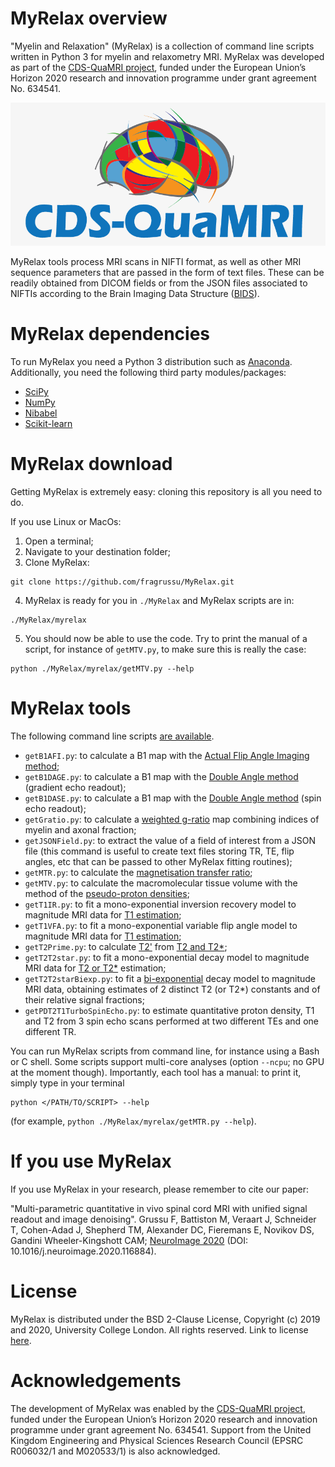 # MyRelax overview
"Myelin and Relaxation" (MyRelax) is a collection of command line scripts written in Python 3 for myelin and relaxometry MRI. MyRelax was developed as part of the [CDS-QuaMRI project](http://cds-quamri.eu), funded under the European Union’s Horizon 2020 research and innovation programme under grant agreement No. 634541.

![CDSQuaMRI](https://github.com/fragrussu/MyRelax/blob/master/cdsquamri_logo.png)

MyRelax tools process MRI scans in NIFTI format, as well as other MRI sequence parameters that are passed in the form of text files. These can be readily obtained from DICOM fields or from the JSON files associated to NIFTIs according to the Brain Imaging Data Structure ([BIDS](http://bids.neuroimaging.io)).

# MyRelax dependencies
To run MyRelax you need a Python 3 distribution such as [Anaconda](http://www.anaconda.com/distribution). Additionally, you need the following third party modules/packages:
* [SciPy](http://www.scipy.org)
* [NumPy](https://numpy.org)
* [Nibabel](http://nipy.org/nibabel)
* [Scikit-learn](http://scikit-learn.org/stable)


# MyRelax download
Getting MyRelax is extremely easy: cloning this repository is all you need to do.


If you use Linux or MacOs:

1. Open a terminal;
2. Navigate to your destination folder;
3. Clone MyRelax:
```
git clone https://github.com/fragrussu/MyRelax.git 
```
4. MyRelax is ready for you in `./MyRelax` and MyRelax scripts are in: 
```
./MyRelax/myrelax
```
5. You should now be able to use the code. Try to print the manual of a script, for instance of `getMTV.py`, to make sure this is really the case:
```
python ./MyRelax/myrelax/getMTV.py --help
```

# MyRelax tools
The following command line scripts [are available](http://github.com/fragrussu/MyRelax/tree/master/myrelax).
* `getB1AFI.py`: to calculate a B1 map with the [Actual Flip Angle Imaging method](http://doi.org/10.1002/mrm.21120);
* `getB1DAGE.py`: to calculate a B1 map with the [Double Angle method](https://doi.org/10.1006/jmra.1993.1133) (gradient echo readout);
* `getB1DASE.py`: to calculate a B1 map with the [Double Angle method](https://doi.org/10.1006/jmra.1993.1133) (spin echo readout);
* `getGratio.py`: to calculate a [weighted g-ratio](http://doi.org/10.1016/j.neuroimage.2015.05.023) map combining indices of myelin and axonal fraction;
* `getJSONField.py`: to extract the value of a field of interest from a JSON file (this command is useful to create text files storing TR, TE, flip angles, etc that can be passed to other MyRelax fitting routines);
* `getMTR.py`: to calculate the [magnetisation transfer ratio](http://doi.org/10.1002/ana.20202);
* `getMTV.py`: to calculate the macromolecular tissue volume with the method of the [pseudo-proton densities](http://doi.org/10.1016/j.neuroimage.2012.06.076);
* `getT1IR.py`: to fit a mono-exponential inversion recovery model to magnitude MRI data for [T1 estimation](http://doi.org/10.1002/mrm.25135);
* `getT1VFA.py`: to fit a mono-exponential variable flip angle model to magnitude MRI data for [T1 estimation](http://doi.org/10.1002/mrm.25135);
* `getT2Prime.py`: to calculate [T2'](http://doi.org/10.1148/radiol.2483071602) from [T2 and T2*](http://doi.org/10.1097/RMR.0b013e31821e56d8);
* `getT2T2star.py`: to fit a mono-exponential decay model to magnitude MRI data for [T2 or T2*](http://doi.org/10.1097/RMR.0b013e31821e56d8) estimation;
* `getT2T2starBiexp.py`: to fit a [bi-exponential](http://doi.org/10.1002/mrm.1910350212) decay model to magnitude MRI data, obtaining estimates of 2 distinct T2 (or T2*) constants and of their relative signal fractions;
* `getPDT2T1TurboSpinEcho.py`: to estimate quantitative proton density, T1 and T2 from 3 spin echo scans performed at two different TEs and one different TR.

You can run MyRelax scripts from command line, for instance using a Bash or C shell. Some scripts support multi-core analyses (option `--ncpu`; no GPU at the moment though). Importantly, each tool has a manual: to print it, simply type in your terminal
```
python </PATH/TO/SCRIPT> --help
```
(for example, `python ./MyRelax/myrelax/getMTR.py --help`).

# If you use MyRelax
If you use MyRelax in your research, please remember to cite our paper:

"Multi-parametric quantitative in vivo spinal cord MRI with unified signal readout and image denoising". Grussu F, Battiston M, Veraart J, Schneider T, Cohen-Adad J, Shepherd TM, Alexander DC, Fieremans E, Novikov DS, Gandini Wheeler-Kingshott CAM; [NeuroImage 2020](http://doi.org/10.1016/j.neuroimage.2020.116884) (DOI: 10.1016/j.neuroimage.2020.116884).

# License
MyRelax is distributed under the BSD 2-Clause License, Copyright (c) 2019 and 2020, University College London. All rights reserved.
Link to license [here](http://github.com/fragrussu/MyRelax/blob/master/LICENSE).

# Acknowledgements
The development of MyRelax was enabled by the [CDS-QuaMRI project](http://cds-quamri.eu), funded under the European Union’s Horizon 2020 research and innovation programme under grant agreement No. 634541. Support from the United Kingdom Engineering and Physical Sciences Research Council (EPSRC R006032/1 and M020533/1) is also acknowledged.
